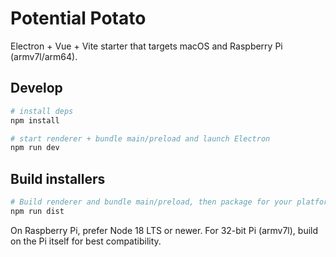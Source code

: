 # Potential Potato

Electron + Vue + Vite starter that targets macOS and Raspberry Pi (armv7l/arm64).

## Develop

```bash
# install deps
npm install

# start renderer + bundle main/preload and launch Electron
npm run dev
```

## Build installers

```bash
# Build renderer and bundle main/preload, then package for your platform
npm run dist
```

On Raspberry Pi, prefer Node 18 LTS or newer. For 32-bit Pi (armv7l), build on the Pi itself for best compatibility.
